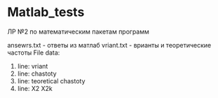 # Matlab_tests
ЛР №2 по математическим пакетам программ

ansewrs.txt - ответы из матлаб
vriant.txt - врианты и теоретические частоты 
File data:
1. line: vriant
2. line: chastoty
3. line: teoretical chastoty
4. line: X2 X2k
